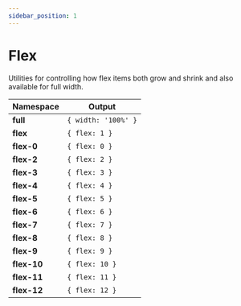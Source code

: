 ```yaml
---
sidebar_position: 1
---
```


# Flex
Utilities for controlling how flex items both grow and shrink and also available for full width.

Namespace | Output
--------- | ------
**full** | `{ width: '100%' }`
**flex** | `{ flex: 1 }`
**flex-0** | `{ flex: 0 }`
**flex-2** | `{ flex: 2 }`
**flex-3** | `{ flex: 3 }`
**flex-4** | `{ flex: 4 }`
**flex-5** | `{ flex: 5 }`
**flex-6** | `{ flex: 6 }`
**flex-7** | `{ flex: 7 }`
**flex-8** | `{ flex: 8 }`
**flex-9** | `{ flex: 9 }`
**flex-10** | `{ flex: 10 }`
**flex-11** | `{ flex: 11 }`
**flex-12** | `{ flex: 12 }`